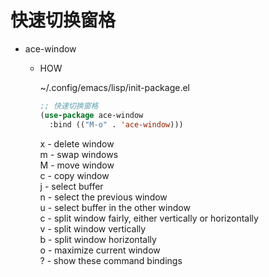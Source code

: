 # 快速切换窗格

* ace-window

  * HOW

    ~/.config/emacs/lisp/init-package.el

    ``` lisp
    ;; 快速切换窗格
    (use-package ace-window
      :bind (("M-o" . 'ace-window)))
    ```

    x - delete window\
    m - swap windows\
    M - move window\
    c - copy window\
    j - select buffer\
    n - select the previous window\
    u - select buffer in the other window\
    c - split window fairly, either vertically or horizontally\
    v - split window vertically\
    b - split window horizontally\
    o - maximize current window\
    ? - show these command bindings
